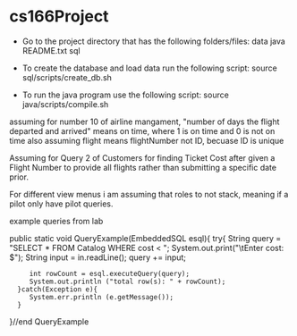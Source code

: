 # cs166Project

* Go to the project directory that has the following folders/files: 
       data  java  README.txt  sql

* To create the database and load data run the following script: 
    source sql/scripts/create_db.sh

* To run the java program use the following script: 
    source java/scripts/compile.sh  

assuming for number 10 of airline mangament, "number of days the flight departed and arrived" means on time, 
where 1 is on time and 0 is not on time
also assuming flight means flightNumber not ID, becuase ID is unique

Assuming for Query 2 of Customers for finding Ticket Cost after given a Flight Number to provide all flights rather than submitting a specific date prior.


For different view menus i am assuming that roles to not stack, meaning if a pilot only have pilot queries.



example queries from lab 

   public static void QueryExample(EmbeddedSQL esql){
      try{
         String query = "SELECT * FROM Catalog WHERE cost < ";
         System.out.print("\tEnter cost: $");
         String input = in.readLine();
         query += input;

         int rowCount = esql.executeQuery(query);
         System.out.println ("total row(s): " + rowCount);
      }catch(Exception e){
         System.err.println (e.getMessage());
      }
   }//end QueryExample
